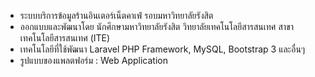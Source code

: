 - ระบบบริการข้อมูลร้านอินเตอร์เน็ตคาเฟ่ รอบมหาวิทยาลัยรังสิต
- ออกแบบและพัฒนาโดย นักศึกษามหาวิทยาลัยรังสิต วิทยาลัยเทคโนโลยีสารสนเทศ สาขาเทคโนโลยีสารสนเทศ (ITE)
- เทคโนโลยีที่ใช้พัฒนา Laravel PHP Framework, MySQL, Bootstrap 3 และอื่นๆ
- รูปแบบของแพลตฟอร์ม : Web Application
